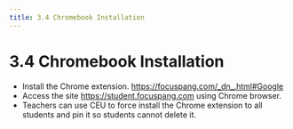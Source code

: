 ```yaml
---
title: 3.4 Chromebook Installation
---
```


# 3.4 Chromebook Installation

- Install the Chrome extension. https://focuspang.com/_dn_.html#Google
- Access the site https://student.focuspang.com using Chrome browser.
- Teachers can use CEU to force install the Chrome extension to all students and pin it so students cannot delete it.
